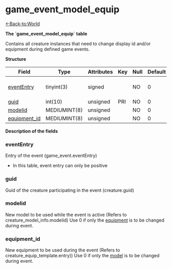 # game\_event\_model\_equip

[<-Back-to:World](database-world.md)

**The \`game\_event\_model\_equip\` table**

Contains all creature instances that need to change display id and/or equipment during defined game events.

**Structure**

| Field             | Type         | Attributes | Key | Null | Default | Extra  | Comment                  |
|-------------------|--------------|------------|-----|------|---------|--------|--------------------------|
| [eventEntry][1]   | tinyint(3)   | signed     |     | NO   | 0       |        | Entry of the game event. |
| [guid][2]         | int(10)      | unsigned   | PRI | NO   | 0       | Unique |                          |
| [modelid][3]      | MEDIUMINT(8) | unsigned   |     | NO   | 0       |        |                          |
| [equipment_id][4] | MEDIUMINT(8) | unsigned   |     | NO   | 0       |        |                          |

[1]: #evententry
[2]: #guid
[3]: #modelid
[4]: #equipment_id

**Description of the fields**

### eventEntry

Entry of the event (game\_event.eventEntry)

-   In this table, event entry can only be positive

### guid

Guid of the creature participating in the event (creature.guid)

### modelid

New model to be used while the event is active (Refers to creature\_model\_info.modelid)
Use 0 if only the [equipment](#game_event_model_equip-equipment_id) is to be changed during event.

### equipment\_id

New equipment to be used during the event (Refers to creature\_equip\_template.entry))
Use 0 if only the [model](#game_event_model_equip-modelid) is to be changed during event.
